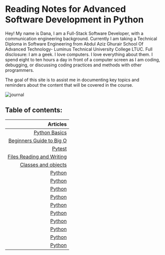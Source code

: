# Reading Notes for Advanced Software Development in Python

Hey! My name is Dana, I am a Full-Stack Software Developer, with a communication engineering background. Currently I am taking a Technical Diploma in Software Engineering from Abdul Aziz Ghurair School Of Advanced Technology-  Luminus Technical University College LTUC. Full disclosure: I am a geek. I love computers. I love everything about them. I spend eight to ten hours a day in front of a computer screen as I am coding, debugging, or discussing coding practices and methods with other programmers.

The goal of this site is to assist me in documenting key topics and reminders about the content that will be covered in the course.

![journal](https://theartofsimple.net/wp-content/uploads/2019/05/journal-laptop.jpg)

## **Table of contents:**

| Articles |
|----: |
| [Python Basics](https://danaabbadi.github.io/Reading-Notes-for-Advanced-Software-Development-in-Python-Course/pythonbasics) |
| [Beginners Guide to Big O](https://danaabbadi.github.io/Reading-Notes-for-Advanced-Software-Development-in-Python-Course/class1) |
| [Pytest](https://danaabbadi.github.io/Reading-Notes-for-Advanced-Software-Development-in-Python-Course/class2) |
| [Files Reading and Writing](https://danaabbadi.github.io/Reading-Notes-for-Advanced-Software-Development-in-Python-Course/class3) |
| [Classes and objects](https://danaabbadi.github.io/Reading-Notes-for-Advanced-Software-Development-in-Python-Course/class4) |
| [Python](https://danaabbadi.github.io/Reading-Notes-for-Advanced-Software-Development-in-Python-Course/) |
| [Python](https://danaabbadi.github.io/Reading-Notes-for-Advanced-Software-Development-in-Python-Course/) |
| [Python](https://danaabbadi.github.io/Reading-Notes-for-Advanced-Software-Development-in-Python-Course/) |
| [Python](https://danaabbadi.github.io/Reading-Notes-for-Advanced-Software-Development-in-Python-Course/) |
| [Python](https://danaabbadi.github.io/Reading-Notes-for-Advanced-Software-Development-in-Python-Course/) |
| [Python](https://danaabbadi.github.io/Reading-Notes-for-Advanced-Software-Development-in-Python-Course/) |
| [Python](https://danaabbadi.github.io/Reading-Notes-for-Advanced-Software-Development-in-Python-Course/) |
| [Python](https://danaabbadi.github.io/Reading-Notes-for-Advanced-Software-Development-in-Python-Course/) |
| [Python](https://danaabbadi.github.io/Reading-Notes-for-Advanced-Software-Development-in-Python-Course/) |
| [Python](https://danaabbadi.github.io/Reading-Notes-for-Advanced-Software-Development-in-Python-Course/) |
